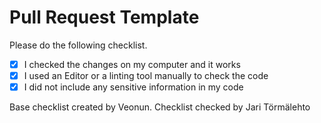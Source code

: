 # Pull Request Template

Please do the following checklist.

- [X] I checked the changes on my computer and it works
- [X] I used an Editor or a linting tool manually to check the code
- [X] I did not include any sensitive information in my code

Base checklist created by Veonun.
Checklist checked by Jari Törmälehto

